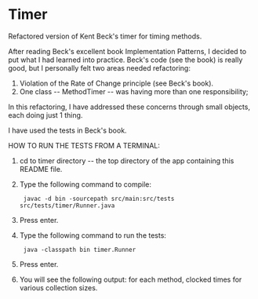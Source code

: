Timer
=======

Refactored version of Kent Beck's timer for timing methods.  

After reading Beck's excellent book Implementation Patterns, I decided to put what I had learned into practice.  Beck's code (see the book) is really good, but I personally felt two areas needed refactoring: 

1. Violation of the Rate of Change principle (see Beck's book).
2. One class -- MethodTimer -- was having more than one responsibility; 

In this refactoring, I have addressed these concerns through small objects, each doing just 1 thing.  

I have used the tests in Beck's book.



HOW TO RUN THE TESTS FROM A TERMINAL:

1. cd to timer directory -- the top directory of the app containing this README file.
2. Type the following command to compile: 

		javac -d bin -sourcepath src/main:src/tests  src/tests/timer/Runner.java

3. Press enter.
4. Type the following command to run the tests:
	
 		java -classpath bin timer.Runner

5. Press enter.
6. You will see the following output: for each method, clocked times for various collection sizes.
	